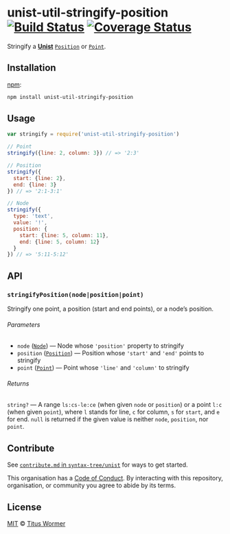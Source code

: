 # unist-util-stringify-position [![Build Status][build-badge]][build-page] [![Coverage Status][coverage-badge]][coverage-page]

Stringify a [**Unist**][unist] [`Position`][position] or [`Point`][point].

## Installation

[npm][]:

```bash
npm install unist-util-stringify-position
```

## Usage

```javascript
var stringify = require('unist-util-stringify-position')

// Point
stringify({line: 2, column: 3}) // => '2:3'

// Position
stringify({
  start: {line: 2},
  end: {line: 3}
}) // => '2:1-3:1'

// Node
stringify({
  type: 'text',
  value: '!',
  position: {
    start: {line: 5, column: 11},
    end: {line: 5, column: 12}
  }
}) // => '5:11-5:12'
```

## API

### `stringifyPosition(node|position|point)`

Stringify one point, a position (start and end points), or
a node’s position.

###### Parameters

*   `node` ([`Node`][node])
    — Node whose `'position'` property to stringify
*   `position` ([`Position`][position])
    — Position whose `'start'` and `'end'` points to stringify
*   `point` ([`Point`][point])
    — Point whose `'line'` and `'column'` to stringify

###### Returns

`string?` — A range `ls:cs-le:ce` (when given `node` or
`position`) or a point `l:c` (when given `point`), where `l` stands
for line, `c` for column, `s` for `start`, and `e` for
end.  `null` is returned if the given value is neither `node`,
`position`, nor `point`.

## Contribute

See [`contribute.md` in `syntax-tree/unist`][contribute] for ways to get
started.

This organisation has a [Code of Conduct][coc].  By interacting with this
repository, organisation, or community you agree to abide by its terms.

## License

[MIT][license] © [Titus Wormer][author]

<!-- Definition -->

[build-badge]: https://img.shields.io/travis/syntax-tree/unist-util-stringify-position.svg

[build-page]: https://travis-ci.org/syntax-tree/unist-util-stringify-position

[coverage-badge]: https://img.shields.io/codecov/c/github/syntax-tree/unist-util-stringify-position.svg

[coverage-page]: https://codecov.io/github/syntax-tree/unist-util-stringify-position?branch=master

[npm]: https://docs.npmjs.com/cli/install

[license]: LICENSE

[author]: http://wooorm.com

[unist]: https://github.com/syntax-tree/unist

[node]: https://github.com/syntax-tree/unist#node

[position]: https://github.com/syntax-tree/unist#position

[point]: https://github.com/syntax-tree/unist#point

[contribute]: https://github.com/syntax-tree/unist/blob/master/contributing.md

[coc]: https://github.com/syntax-tree/unist/blob/master/code-of-conduct.md
